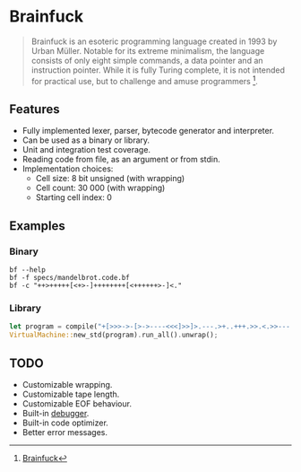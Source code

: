 # Brainfuck

> Brainfuck is an esoteric programming language created in 1993 by Urban Müller. Notable for its extreme minimalism, the language consists of only eight simple commands, a data pointer and an instruction pointer. While it is fully Turing complete, it is not intended for practical use, but to challenge and amuse programmers [^1].

## Features

- Fully implemented lexer, parser, bytecode generator and interpreter.
- Can be used as a binary or library.
- Unit and integration test coverage.
- Reading code from file, as an argument or from stdin.
- Implementation choices:
  - Cell size: 8 bit unsigned (with wrapping)
  - Cell count: 30 000 (with wrapping)
  - Starting cell index: 0

## Examples

### Binary

```
bf --help
bf -f specs/mandelbrot.code.bf
bf -c "++>+++++[<+>-]++++++++[<++++++>-]<."
```

### Library

```Rust
let program = compile("+[>>>->-[>->----<<<]>>]>.---.>+..+++.>>.<.>>---.<<<.+++.------.<-.>>+.", true);
VirtualMachine::new_std(program).run_all().unwrap();
```

## TODO

- Customizable wrapping.
- Customizable tape length.
- Customizable EOF behaviour.
- Built-in [debugger](https://esolangs.org/wiki/Brainfuck#Extensions).
- Built-in code optimizer.
- Better error messages.

[^1]: [Brainfuck](https://en.wikipedia.org/wiki/Brainfuck)

